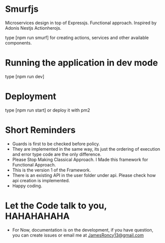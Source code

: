 # Smurfjs

Microservices design in top of Expressjs. Functional approach. Inspired by Adonis Nestjs Actionherojs.

type [npm run smurf] for creating actions, services and other available components.

# Running the application in dev mode

type [npm run dev]

# Deployment

type [npm run start] or deploy it with pm2

# Short Reminders

- Guards is first to be checked before policy.
- They are implemented in the same way, its just the ordering of execution and error type code are the only difference.
- Please Stop Making Classical Approach. I Made this framework for Functional Approach.
- This is the version 1 of the Framework.
- There is an existing API in the user folder under api. Please check how api creation is implemented.
- Happy coding.

# Let the Code talk to you, HAHAHAHAHA
- For Now, documentation is on the development, if you have question, you can create issues or email me at JamesRoncy13@gmail.com
